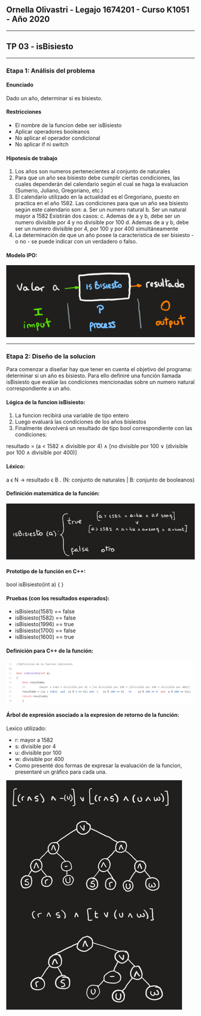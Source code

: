﻿## Ornella Olivastri - Legajo 1674201 - Curso K1051 - Año 2020 
---
## TP 03 - isBisiesto
---
### Etapa 1: Análisis del problema
#### Enunciado
 Dado un año, determinar si es bisiesto.

#### Restricciones
- El nombre de la funcion debe ser isBisiesto
- Aplicar operadores booleanos
- No aplicar el operador condicional
- No aplicar if ni switch

#### Hipotesis de trabajo
1. Los años son numeros pertenecientes al conjunto de naturales
2. Para que un año sea bisiesto debe cumplir ciertas condiciones, las cuales dependerán del calendario según el cual se haga la evaluacion (Sumerio, Juliano, Gregoriano, etc.)
2. El calendario utilizado en la actualidad es el Gregoriano, puesto en practica en el año 1582. Las condiciones para que un año sea bisiesto según este calendario son:
    a. Ser un numero natural
    b. Ser un natural mayor a 1582
    Existirán dos casos:
        c. Ademas de a y b, debe ser un numero divisible por 4 y no divisible por 100
        d. Ademas de a y b, debe ser un numero divisible por 4, por 100 y por 400 simultáneamente
3. La determinación de que un año posee la caracteristica de ser bisiesto - o no - se puede indicar con un verdadero o falso.

#### Modelo IPO: 

![](modelo%20IPO.png)

---
### Etapa 2: Diseño de la solucion
Para comenzar a diseñar hay que tener en cuenta el objetivo del programa: determinar si un año es bisiesto. Para ello definiré una función llamada isBisiesto que evalúe las condiciones mencionadas sobre un numero natural correspondiente a un año.



#### Lógica de la funcion isBisiesto:
1. La funcion recibirá una variable de tipo entero
2. Luego evaluará las condiciones de los años bisiestos 
3. Finalmente devolverá un resultado de tipo bool correspondiente con las condiciones:

resultado = (a < 1582 ∧ divisible por 4) ∧ [no divisible por 100 ∨ (divisible por 100 ∧ divisible por 400)]

#### Léxico: 
a ϵ N -> resultado ϵ B . (N: conjunto de naturales | B: conjunto de booleanos)

#### Definición matemática de la función:
![](definicion%20matematica%20de%20la%20funcion.PNG)

#### Prototipo de la función en C++:
bool isBisiesto(int a) { }

#### Pruebas (con los resultados esperados):
- isBisiesto(1581) == false
- isBisiesto(1582) == false
- isBisiesto(1996) == true
- isBisiesto(1700) == false
- isBisiesto(1600) == true

#### Definición para C++ de la función:


![](definicion%20c++%20de%20la%20funcion.PNG)



#### Árbol de expresión asociado a la expresion de retorno de la función:
Lexico utilizado:
- r: mayor a 1582
- s: divisible por 4
- u: divisible por 100
- w: divisible por 400
- Como presenté dos formas de expresar la evaluación de la funcion, presentaré un gráfico para cada una.


![](arbol.PNG)






